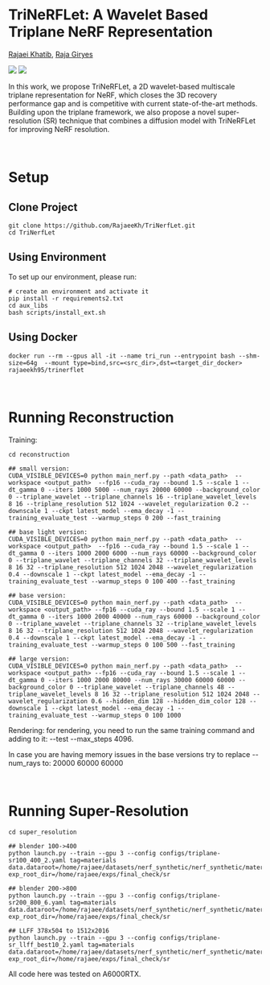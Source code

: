 # TriNeRFLet: A Wavelet Based Triplane NeRF Representation

<p align="center">

<a href="https://rajaeekh.github.io/">Rajaei Khatib</a>,
<a href="https://www.giryes.sites.tau.ac.il/">Raja Giryes</a>

<a href="https://rajaeekh.github.io/trinerflet-web"><img src="https://img.shields.io/static/v1?label=Project&message=Website&color=blue"></a>
<a href="https://arxiv.org/abs/2401.06191"><img src="https://img.shields.io/badge/arXiv-2401.06191-b31b1b.svg"></a>

In this work, we propose TriNeRFLet, a 2D wavelet-based multiscale triplane representation for NeRF, which closes the 3D
recovery performance gap and is competitive with current state-of-the-art methods. Building upon the triplane framework,
we also propose a novel super-resolution (SR) technique that combines a diffusion model with TriNeRFLet for improving
NeRF resolution.

</p>
<br>

# Setup
## Clone Project
```
git clone https://github.com/RajaeeKh/TriNerfLet.git
cd TriNerfLet
```

## Using Environment
To set up our environment, please run:
```
# create an environment and activate it
pip install -r requirements2.txt
cd aux_libs
bash scripts/install_ext.sh
```
## Using Docker
```
docker run --rm --gpus all -it --name tri_run --entrypoint bash --shm-size=64g  --mount type=bind,src=<src_dir>,dst=<target_dir_docker>  rajaeekh95/trinerflet
```
<br>

# Running Reconstruction
Training:
```
cd reconstruction

## small version:
CUDA_VISIBLE_DEVICES=0 python main_nerf.py --path <data_path>  --workspace <output_path>  --fp16 --cuda_ray --bound 1.5 --scale 1 --dt_gamma 0 --iters 1000 5000 --num_rays 20000 60000 --background_color 0 --triplane_wavelet --triplane_channels 16 --triplane_wavelet_levels 8 16 --triplane_resolution 512 1024 --wavelet_regularization 0.2 --downscale 1 --ckpt latest_model --ema_decay -1 --training_evaluate_test --warmup_steps 0 200 --fast_training

## base light version:
CUDA_VISIBLE_DEVICES=0 python main_nerf.py --path <data_path>  --workspace <output_path>  --fp16 --cuda_ray --bound 1.5 --scale 1 --dt_gamma 0 --iters 1000 2000 6000 --num_rays 60000 --background_color 0 --triplane_wavelet --triplane_channels 32 --triplane_wavelet_levels 8 16 32 --triplane_resolution 512 1024 2048 --wavelet_regularization 0.4 --downscale 1 --ckpt latest_model --ema_decay -1 --training_evaluate_test --warmup_steps 0 100 400 --fast_training

## base version:
CUDA_VISIBLE_DEVICES=0 python main_nerf.py --path <data_path>  --workspace <output_path> --fp16 --cuda_ray --bound 1.5 --scale 1 --dt_gamma 0 --iters 1000 2000 40000 --num_rays 60000 --background_color 0 --triplane_wavelet --triplane_channels 32 --triplane_wavelet_levels 8 16 32 --triplane_resolution 512 1024 2048 --wavelet_regularization 0.4 --downscale 1 --ckpt latest_model --ema_decay -1 --training_evaluate_test --warmup_steps 0 100 500 --fast_training

## large version:
CUDA_VISIBLE_DEVICES=0 python main_nerf.py --path <data_path>  --workspace <output_path> --fp16 --cuda_ray --bound 1.5 --scale 1 --dt_gamma 0 --iters 1000 2000 80000 --num_rays 30000 60000 60000 --background_color 0 --triplane_wavelet --triplane_channels 48 --triplane_wavelet_levels 8 16 32 --triplane_resolution 512 1024 2048 --wavelet_regularization 0.6 --hidden_dim 128 --hidden_dim_color 128 --downscale 1 --ckpt latest_model --ema_decay -1 --training_evaluate_test --warmup_steps 0 100 1000

```
Rendering: for rendering, you need to run the same training command and adding to it: --test --max_steps 4096.

In case you are having memory issues in the base versions try to replace --num_rays to: 20000 60000 60000


<br>

# Running Super-Resolution
```
cd super_resolution

## blender 100->400
python launch.py --train --gpu 3 --config configs/triplane-sr100_400_2.yaml tag=materials data.dataroot=/home/rajaee/datasets/nerf_synthetic/nerf_synthetic/materials exp_root_dir=/home/rajaee/exps/final_check/sr

## blender 200->800
python launch.py --train --gpu 3 --config configs/triplane-sr200_800_6.yaml tag=materials data.dataroot=/home/rajaee/datasets/nerf_synthetic/nerf_synthetic/materials exp_root_dir=/home/rajaee/exps/final_check/sr

## LLFF 378x504 to 1512x2016
python launch.py --train --gpu 3 --config configs/triplane-sr_llff_best10_2.yaml tag=materials data.dataroot=/home/rajaee/datasets/nerf_synthetic/nerf_synthetic/materials exp_root_dir=/home/rajaee/exps/final_check/sr
```

All code here was tested on A6000RTX.